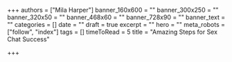 +++
authors = ["Mila Harper"]
banner_160x600 = ""
banner_300x250 = ""
banner_320x50 = ""
banner_468x60 = ""
banner_728x90 = ""
banner_text = ""
categories = []
date = ""
draft = true
excerpt = ""
hero = ""
meta_robots = ["follow", "index"]
tags = []
timeToRead = 5
title = "Amazing Steps for Sex Chat Success"

+++
